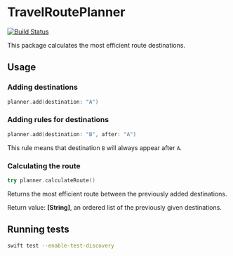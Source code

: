 # TravelRoutePlanner

[![Build Status](https://travis-ci.com/Peter-Nagy/TravelRoutePlanner.svg?branch=master)](https://travis-ci.com/Peter-Nagy/TravelRoutePlanner)

This package calculates the most efficient route destinations. 

## Usage

### Adding destinations

```swift
planner.add(destination: "A")
```

### Adding rules for destinations
```swift
planner.add(destination: "B", after: "A")
```

This rule means that destination `B` will always appear after `A`.

### Calculating the route
```swift
try planner.calculateRoute()
```

Returns the most efficient route between the previously added destinations.

Return value: __[String]__, an ordered list of the previously given destinations.

## Running tests
```sh
swift test --enable-test-discovery
```

